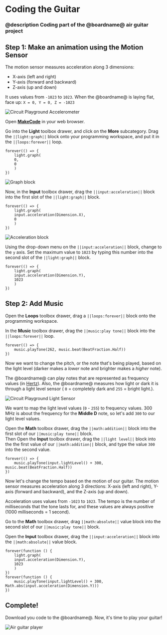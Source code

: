 # Coding the Guitar

### @description Coding part of the @boardname@ air guitar project

## Step 1: Make an animation using the Motion Sensor

The motion sensor measures acceleration along 3 dimensions:

* X-axis (left and right)
* Y-axis (forward and backward)
* Z-axis (up and down)

It uses values from ``-1023`` to ``1023``. When the @boardname@ is laying flat, face up: ``X = 0, Y = 0, Z = -1023``

![Circuit Playground Accelerometer](/static/cp/projects/guitar/accelerometer.png)

Open **[MakeCode](@homeurl@)** in your web browser.

Go into the **Light** toolbox drawer, and click on the **More** subcategory.  Drag the ``||light:graph||`` block onto your programming workspace, and put it in the ``||loops:forever||`` loop.

```blocks
forever(() => {
    light.graph(
    0,
    0
    )
})
```
![Graph block](/static/cp/projects/guitar/graph-block.gif)

Now, in the **Input** toolbox drawer, drag the ``||input:acceleration||`` block into the first slot of the ``||light:graph||`` block. 

```blocks
forever(() => {
    light.graph(
    input.acceleration(Dimension.X),
    0
    )
})
```

![Acceleration block](/static/cp/projects/guitar/acceleration-block.gif)

Using the drop-down menu on the ``||input:acceleration||`` block, change to the `y` axis. Set the maximum value to ``1023`` by typing this number into the second slot of the ``||light:graph||`` block.

```blocks
forever(() => {
    light.graph(
    input.acceleration(Dimension.Y),
    1023
    )
})
```

## Step 2: Add Music

Open the **Loops** toolbox drawer, drag a ``||loops:forever||`` block onto the programming workspace.

In the **Music** toolbox drawer, drag the ``||music:play tone||`` block into the ``||loops:forever||`` loop.

```blocks
forever(() => {
    music.playTone(262, music.beat(BeatFraction.Half))
})
```
Now we want to change the pitch, or the note that's being played, based on the light level (darker makes a _lower_ note and brighter makes a _higher_ note).

The @boardname@ can play notes that are represented as frequency values (in [Hertz](https://en.wikipedia.org/wiki/Hertz)). Also, the @boardname@ measures how light or dark it is through a light level sensor ( `0` = completely dark and `255` = bright light.).

![Circuit Playground Light Sensor](/static/cp/projects/guitar/light-sensor.png)

We want to map the light level values (`0` - `255`) to frequency values. 300 MHz is about the frequency for the **Middle D** note, so let's add `300` to our light level values. 

Open the **Math** toolbox drawer, drag the ``||math:addition||`` block into the first slot of our ``||music:play tone||`` block.  
Then Open the **Input** toolbox drawer, drag the ``||light level||`` block into the the first value of our ``||math:addition||`` block, and type the value ``300`` into the second value.

```blocks
forever(() => {
    music.playTone(input.lightLevel() + 300, music.beat(BeatFraction.Half))
})
```

Now let's change the tempo based on the motion of our guitar. The motion sensor measures acceleration along 3 directions: X-axis (left and right), Y-axis (forward and backward), and the Z-axis (up and down).

Acceleration uses values from `-1023` to `1023`. The tempo is the number of milliseconds that the tone lasts for, and these values are always positive (1000 milliseconds = 1 second).

Go to the **Math** toolbox drawer, drag ``||math:absolute||`` value block into the second slot of our ``||music:play tone||`` block.

Open the **Input** toolbox drawer, drag the ``||input:acceleration||`` block into the ``||math:absolute||`` value block.

```blocks
forever(function () {
    light.graph(
    input.acceleration(Dimension.Y),
    1023
    )
})
forever(function () {
    music.playTone(input.lightLevel() + 300, Math.abs(input.acceleration(Dimension.Y)))
})
```

## Complete!

Download you code to the @boardname@. Now, it's time to play your guitar!

![Air guitar player](/static/cp/projects/guitar/guitar-in-action.jpg)
